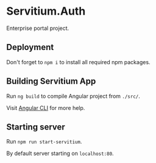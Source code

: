 # Servitium.Auth

Enterprise portal project.

## Deployment

Don't forget to `npm i` to install all required npm packages.

## Building Servitium App

Run `ng build` to compile Angular project from `./src/`. 

Visit [Angular CLI](https://github.com/angular/angular-cli) for more help.

## Starting server

Run `npm run start-servitium`.

By default server starting on `localhost:80`. 

